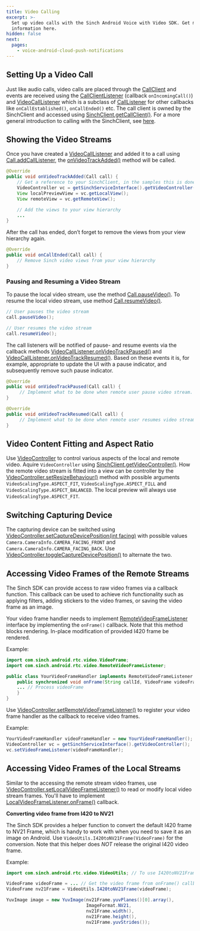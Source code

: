 ```yaml
---
title: Video Calling
excerpt: >-
  Set up video calls with the Sinch Android Voice with Video SDK. Get more
  information here.
hidden: false
next:
  pages:
    - voice-android-cloud-push-notifications
---
```


## Setting Up a Video Call

Just like audio calls, video calls are placed through the [CallClient](reference/com/sinch/android/rtc/calling/CallClient.html) and events are received using the [CallClientListener](reference/com/sinch/android/rtc/calling/CallClientListener.html) (callback `onIncomingCall()`) and [VideoCallListener](reference/com/sinch/android/rtc/video/VideoCallListener.html) which is a subclass of [CallListener](reference/com/sinch/android/rtc/calling/CallListener.html) for other callbacks like `onCallEstablished()`, `onCallEnded()` etc. The call client is owned by the SinchClient and accessed using [SinchClient.getCallClient()](reference/com/sinch/android/rtc/SinchClient.html#getCallClient--). For a more general introduction to calling with the SinchClient, see [here](doc:voice-android-cloud-calling).

## Showing the Video Streams

Once you have created a [VideoCallListener](reference/com/sinch/android/rtc/video/VideoCallListener.html) and added it to a call using [Call.addCallListener](reference/com/sinch/android/rtc/calling/Call.html#addCallListener-com.sinch.android.rtc.calling.CallListener-), the [onVideoTrackAdded()](reference/com/sinch/android/rtc/video/VideoCallListener.html#onVideoTrackAdded-com.sinch.android.rtc.calling.Call-) method will be called.

```java
@Override
public void onVideoTrackAdded(Call call) {
    // Get a reference to your SinchClient, in the samples this is done through the service interface:
    VideoController vc = getSinchServiceInterface().getVideoController();
    View localPreviewView = vc.getLocalView();
    View remoteView = vc.getRemoteView();

    // Add the views to your view hierarchy
    ...
}
```

After the call has ended, don’t forget to remove the views from your view hierarchy again.

```java
@Override
public void onCallEnded(Call call) {
    // Remove Sinch video views from your view hierarchy
}
```

### Pausing and Resuming a Video Stream

To pause the local video stream, use the method [Call.pauseVideo()](reference/com/sinch/android/rtc/calling/Call.html#pauseVideo--). To resume the local video stream, use method [Call.resumeVideo()](reference/com/sinch/android/rtc/calling/Call.html#resumeVideo--).

```java
// User pauses the video stream
call.pauseVideo();

// User resumes the video stream
call.resumeVideo();
```

The call listeners will be notified of pause- and resume events via the callback methods [VideoCallListener.onVideoTrackPaused()](reference/com/sinch/android/rtc/video/VideoCallListener.html#onVideoTrackPaused-com.sinch.android.rtc.calling.Call-) and [VideoCallListener.onVideoTrackResumed()](reference/com/sinch/android/rtc/video/VideoCallListener.html#onVideoTrackResumed-com.sinch.android.rtc.calling.Call-). Based on these events it is, for example, appropriate to update the UI with a pause indicator, and subsequently remove such pause indicator.

```java
@Override
public void onVideoTrackPaused(Call call) {
     // Implement what to be done when remote user pause video stream.
}

@Override
public void onVideoTrackResumed(Call call) {
     // Implement what to be done when remote user resumes video stream.
}
```

## Video Content Fitting and Aspect Ratio

Use [VideoController](reference/com/sinch/android/rtc/video/VideoController) to control various aspects of the local and remote video. Aquire `VideoController` using [SinchClient.getVideoController()](reference/com/sinch/android/rtc/SinchClient.html#getVideoController--). How the remote video stream is fitted into a view can be controller by the [VideoController.setResizeBehaviour()](reference/com/sinch/android/rtc/video/VideoController.html#setResizeBehaviour-com.sinch.android.rtc.video.VideoScalingType-) method with possible arguments `VideoScalingType.ASPECT_FIT`, `VideoScalingType.ASPECT_FILL` and `VideoScalingType.ASPECT_BALANCED`. The local preview will always use `VideoScalingType.ASPECT_FIT`.

## Switching Capturing Device

The capturing device can be switched using [VideoController.setCaptureDevicePosition(int facing)](reference/com/sinch/android/rtc/video/VideoController.html#setCaptureDevicePosition-int-) with possible values `Camera.CameraInfo.CAMERA_FACING_FRONT` and `Camera.CameraInfo.CAMERA_FACING_BACK`. Use [VideoController.toggleCaptureDevicePosition()](reference/com/sinch/android/rtc/video/VideoController.html#toggleCaptureDevicePosition--) to alternate the two.

## Accessing Video Frames of the Remote Streams

The Sinch SDK can provide access to raw video frames via a callback function. This callback can be used to achieve rich functionality such as applying filters, adding stickers to the video frames, or saving the video frame as an image.

Your video frame handler needs to implement [RemoteVideoFrameListener](reference/com/sinch/android/rtc/video/RemoteVideoFrameListener.html) interface by implementing the `onFrame()` callback. Note that this method blocks rendering. In-place modification of provided I420 frame be rendered. 

Example:

```java
import com.sinch.android.rtc.video.VideoFrame;
import com.sinch.android.rtc.video.RemoteVideoFrameListener;

public class YourVideoFrameHandler implements RemoteVideoFrameListener {
    public synchronized void onFrame(String callId, VideoFrame videoFrame) {
    ... // Process videoFrame
    }
}
```

Use [VideoController.setRemoteVideoFrameListener()](reference/com/sinch/android/rtc/video/VideoController.html#setRemoteVideoFrameListener-com.sinch.android.rtc.video.RemoteVideoFrameListener-) to register your video frame handler as the callback to receive video frames.

Example:

```java
YourVideoFrameHandler videoFrameHandler = new YourVideoFrameHandler();
VideoController vc = getSinchServiceInterface().getVideoController();
vc.setVideoFrameListener(videoFrameHandler);
```

## Accessing Video Frames of the Local Streams

Similar to the accessing the remote stream video frames, use [VideoController.setLocalVideoFrameListener()](reference/com/sinch/android/rtc/video/VideoController.html#setLocalVideoFrameListener-com.sinch.android.rtc.video.LocalVideoFrameListener-) to read or modify local video stream frames. You'll have to implement [LocalVideoFrameListener.onFrame()](reference/com/sinch/android/rtc/video/LocalVideoFrameListener.html#onFrame-com.sinch.android.rtc.video.VideoFrame-com.sinch.android.rtc.video.ProcessedVideoFrameListener-) callback.


**Converting video frame from I420 to NV21**

The Sinch SDK provides a helper function to convert the default I420 frame to NV21 Frame, which is handy to work with when you need to save it as an image on Android. Use `VideoUtils.I420toNV21Frame(VideoFrame)` for the conversion. Note that this helper does _NOT_ release the original I420 video frame.

Example:

```java
import com.sinch.android.rtc.video.VideoUtils; // To use I420toNV21Frame

VideoFrame videoFrame = ... // Get the video frame from onFrame() callback
VideoFrame nv21Frame = VideoUtils.I420toNV21Frame(videoFrame);

YuvImage image = new YuvImage(nv21Frame.yuvPlanes()[0].array(),
                              ImageFormat.NV21,
                              nv21Frame.width(),
                              nv21Frame.height(),
                              nv21Frame.yuvStrides());
```
